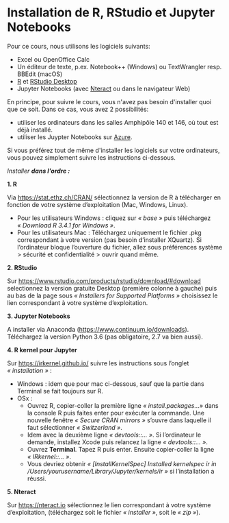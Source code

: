 # Installation de R, RStudio et Jupyter Notebooks


Pour ce cours, nous utilisons les logiciels suivants:

- Excel ou OpenOffice Calc
- Un éditeur de texte, p.ex. Notebook++ (Windows) ou TextWrangler resp. BBEdit (macOS)
- [R](https://www.r-project.org/) et [RStudio Desktop](https://www.rstudio.com/products/rstudio/)
- Jupyter Notebooks (avec [Nteract](https://nteract.io/) ou dans le navigateur Web)

En principe, pour suivre le cours, vous n'avez pas besoin d'installer quoi que ce soit. Dans ce cas, vous avez 2 possibilités:

- utiliser les ordinateurs dans les salles Amphipôle 140 et 146, où tout est déjà installé.
- utiliser les Juypter Notebooks sur [Azure](https://notebooks.azure.com/).

Si vous préférez tout de même d'installer les logiciels sur votre ordinateurs, vous pouvez simplement suivre les instructions ci-dessous.

_Installer **dans l'ordre :**_

**1. R**

Via https://stat.ethz.ch/CRAN/ sélectionnez la version de R à télécharger en fonction de votre système d’exploitation (Mac, Windows, Linux).
- Pour les utilisateurs Windows : cliquez sur *« base »* puis téléchargez *« Download R 3.4.1 for Windows »*.
- Pour les utilisateurs Mac : Téléchargez uniquement le fichier .pkg correspondant à votre version (pas besoin d’installer XQuartz).
Si l’ordinateur bloque l’ouverture du fichier, allez sous préférences système > sécurité et confidentialité > ouvrir quand même.


**2. RStudio**

Sur https://www.rstudio.com/products/rstudio/download/#download selectionnez la version gratuite Desktop (première colonne à gauche) puis au bas de la page sous *« Installers for Supported Platforms »* choisissez le lien correspondant à votre système d’exploitation.


**3. Jupyter Notebooks**

A installer via Anaconda (https://www.continuum.io/downloads). Téléchargez la version Python 3.6 (pas obligatoire, 2.7 va bien aussi).


**4. R kernel pour Jupyter**

Sur https://irkernel.github.io/ suivre les instructions sous l’onglet *« installation »* : 
- Windows : idem que pour mac ci-dessous, sauf que la partie dans Terminal se fait toujours sur R.
- OSx :
  - Ouvrez R, copier-coller la première ligne *« install.packages…»* dans la console R puis faites enter pour exécuter la commande. Une nouvelle fenêtre *« Secure CRAN mirrors »* s’ouvre dans laquelle il faut sélectionner *« Switzerland »*.
  - Idem avec la deuxième ligne *« devtools::… »*. Si l’ordinateur le demande, installez Xcode puis relancez la ligne *« devtools::… »*.
  - Ouvrez **Terminal**. Tapez R puis enter. Ensuite copier-coller la ligne *« IRkernel::… »*.
  - Vous devriez obtenir *« [InstallKernelSpec] Installed kernelspec ir in /Users/yourusername/Library/Jupyter/kernels/ir »* si l’installation a réussi.
  
  
**5. Nteract**

Sur https://nteract.io sélectionnez le lien correspondant à votre système d’exploitation, (téléchargez soit le fichier *« installer »*, soit le *« zip »*).

